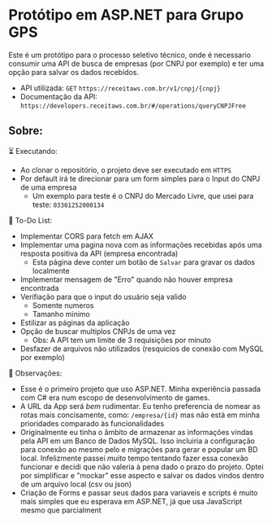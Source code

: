 # Protótipo em ASP.NET para Grupo GPS
Este é um protótipo para o processo seletivo técnico, onde é necessario consumir uma API de busca de empresas (por CNPJ por exemplo) e ter uma opção para salvar os dados recebidos.

- API utilizada: `GET` `https://receitaws.com.br/v1/cnpj/{cnpj}`
- Documentação da API: `https://developers.receitaws.com.br/#/operations/queryCNPJFree`

## Sobre:

⏳ Executando:
  - Ao clonar o repositório, o projeto deve ser executado em `HTTPS`
  - Por default irá te direcionar para um form simples para o Input do CNPJ de uma empresa
    - Um exemplo para teste é o CNPJ do Mercado Livre, que usei para teste: `03361252000134`

📃 To-Do List:
  - Implementar CORS para fetch em AJAX
  - Implementar uma pagina nova com as informações recebidas após uma resposta positiva da API (empresa encontrada)
    - Esta página deve conter um botão de `Salvar` para gravar os dados localmente
  - Implementar mensagem de "Erro" quando não houver empresa encontrada
  - Verifiação para que o input do usuário seja valido
    - Somente numeros
    - Tamanho minimo
  - Estilizar as páginas da aplicação
  - Opção de buscar multiplos CNPJs de uma vez
    - Obs: A API tem um limite de 3 requisições por minuto
  - Desfazer de arquivos não utilizados (resquicios de conexão com MySQL por exemplo)

📌 Observações:
  - Esse é o primeiro projeto que uso ASP.NET. Minha experiência passada com C# era num escopo de desenvolvimento de games.
  - A URL da App será *bem* rudimentar. Eu tenho preferencia de nomear as rotas mais concisamente, como: `/empresa/{id}` mas não está em minha prioridades comparado às funcionalidades
  - Originalmente eu tinha o âmbito de armazenar as informações vindas pela API em um Banco de Dados MySQL. Isso incluiria a configuração para conexão ao mesmo pelo e migrações para gerar e popular um BD local. Infelizmente passei *muito* tempo tentando fazer essa conexão funcionar e decidi que não valeria à pena dado o prazo do projeto. Optei por simplificar e "mockar" esse aspecto e salvar os dados vindos dentro de um arquivo local (csv ou json)
  - Criação de Forms e passar seus dados para variaveis e scripts é muito mais simples que eu esperava em ASP.NET, já que usa JavaScript mesmo que parcialment
  

